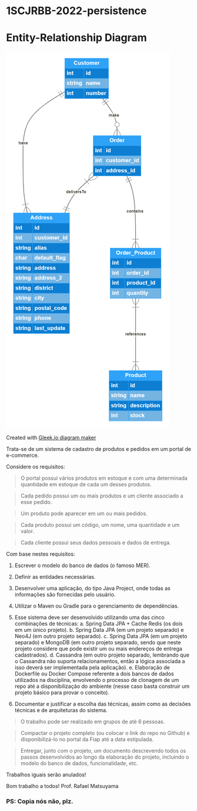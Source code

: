 # 1SCJRBB-2022-persistence

# Entity-Relationship Diagram

<a href="https://app.gleek.io/diagrams/bO-mhoW6Qf20e-n9KsmjrA" target="_blank">
    <img src="./gleek-bO-mhoW6Qf20e-n9KsmjrA.png" alt="FIAP - Persistence" title="FIAP - Persistence" />
</a>
<p>Created with <a href="https://gleek.io">Gleek.io diagram maker </a></p>


Trata-se de um sistema de cadastro de produtos e pedidos em um portal de e-commerce. 

Considere os requisitos:

> O portal possui vários produtos em estoque e com uma determinada quantidade em estoque de cada um desses produtos.

> Cada pedido possui um ou mais produtos e um cliente associado a esse pedido.

> Um produto pode aparecer em um ou mais pedidos.

> Cada produto possui um código, um nome, uma quantidade e um valor.

> Cada cliente possui seus dados pessoais e dados de entrega.

Com base nestes requisitos:

1. Escrever o modelo do banco de dados (o famoso MER).
2. Definir as entidades necessárias.
3. Desenvolver uma aplicação, do tipo Java Project, onde todas as informações são fornecidas pelo usuário.
4. Utilizar o Maven ou Gradle para o gerenciamento de dependências.
5. Esse sistema deve ser desenvolvido utilizando uma das cinco combinações de técnicas:
a. Spring Data JPA + Cache Redis (os dois em um único projeto).
b. Spring Data JPA (em um projeto separado) e Neo4J (em outro projeto separado).
c. Spring Data JPA (em um projeto separado) e MongoDB (em outro projeto separado, sendo que neste projeto considere que pode existir um ou mais endereços de entrega cadastrados).
d. Cassandra (em outro projeto separado, lembrando que o Cassandra não suporta relacionamentos, então a lógica associada a isso deverá ser implementada pela aplicação).
e. Elaboração de Dockerfile ou Docker Compose referente a dois bancos de dados utilizados na disciplina, envolvendo o processo de clonagem de um repo até a disponibilização do ambiente (nesse caso basta construir um projeto básico para provar o conceito).

6. Documentar e justificar a escolha das técnicas, assim como as decisões técnicas e de arquiteturas do sistema.
 
> O trabalho pode ser realizado em grupos de até 6 pessoas.

> Compactar o projeto completo (ou colocar o link do repo no Github) e disponibilizá-lo no portal da Fiap até a data estipulada.

> Entregar, junto com o projeto, um documento descrevendo todos os passos desenvolvidos ao longo da elaboração do projeto, incluindo o modelo do banco de dados, funcionalidade, etc.

Trabalhos iguais serão anulados!

Bom trabalho a todos!
Prof. Rafael Matsuyama

### PS: Copia nós não, plz.